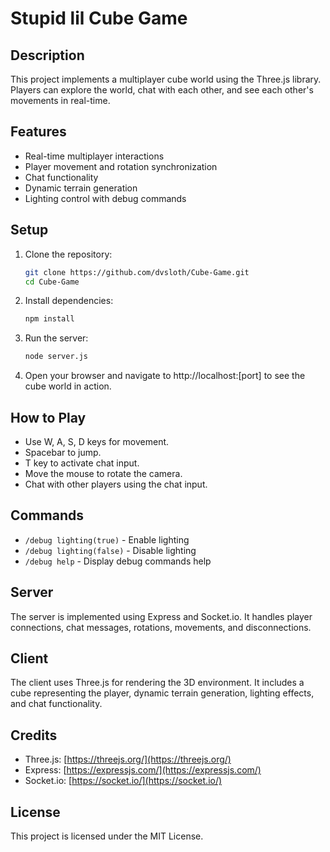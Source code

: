 # Stupid lil Cube Game

## Description

This project implements a multiplayer cube world using the Three.js library. Players can explore the world, chat with each other, and see each other's movements in real-time.

## Features

- Real-time multiplayer interactions
- Player movement and rotation synchronization
- Chat functionality
- Dynamic terrain generation
- Lighting control with debug commands

## Setup

1. Clone the repository:

    ```bash
    git clone https://github.com/dvsloth/Cube-Game.git
    cd Cube-Game
    ```

2. Install dependencies:

    ```bash
    npm install
    ```

3. Run the server:

    ```bash
    node server.js
    ```

4. Open your browser and navigate to http://localhost:[port] to see the cube world in action.

## How to Play

- Use W, A, S, D keys for movement.
- Spacebar to jump.
- T key to activate chat input.
- Move the mouse to rotate the camera.
- Chat with other players using the chat input.

## Commands

- `/debug lighting(true)` - Enable lighting
- `/debug lighting(false)` - Disable lighting
- `/debug help` - Display debug commands help

## Server

The server is implemented using Express and Socket.io. It handles player connections, chat messages, rotations, movements, and disconnections.

## Client

The client uses Three.js for rendering the 3D environment. It includes a cube representing the player, dynamic terrain generation, lighting effects, and chat functionality.

## Credits

- Three.js: [https://threejs.org/](https://threejs.org/)
- Express: [https://expressjs.com/](https://expressjs.com/)
- Socket.io: [https://socket.io/](https://socket.io/)

## License

This project is licensed under the MIT License.